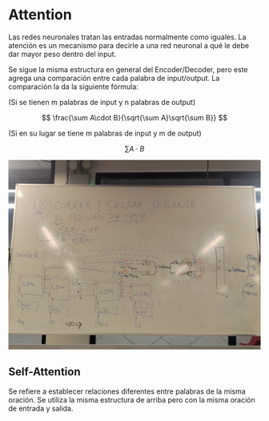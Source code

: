 # Attention

Las redes neuronales tratan las entradas normalmente como iguales. La atención
es un mecanismo para decirle a una red neuronal a qué le debe dar mayor peso
dentro del input.

Se sigue la misma estructura en general del Encoder/Decoder, pero este agrega
una comparación entre cada palabra de input/output. La comparación la da la
siguiente fórmula:

(Si se tienen m palabras de input y n palabras de output)

$$
\frac{\sum A\cdot B}{\sqrt{\sum A}\sqrt{\sum B}}
$$

(Si en su lugar se tiene m palabras de input y m de output)

$$
\sum A\cdot B
$$

![](./Attention.jpg)

## Self-Attention

Se refiere a establecer relaciones diferentes entre palabras de la misma
oración. Se utiliza la misma estructura de arriba pero con la misma oración de
entrada y salida.
